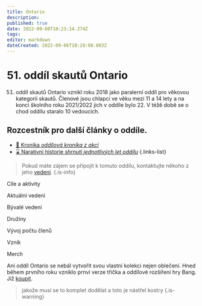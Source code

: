 ```yaml
---
title: Ontario
description: 
published: true
date: 2022-09-08T10:23:14.274Z
tags: 
editor: markdown
dateCreated: 2022-09-06T18:29:08.803Z
---
```


# 51. oddíl skautů Ontario

51. oddíl skautů Ontario vznikl roku 2018 jako paralerní oddíl pro věkovou kategorii skautů. Členové jsou chlapci ve věku mezi 11 a 14 lety a na konci školního roku 2021/2022 jich v oddíle bylo 22. V téžě době se o chod oddílu staralo 10 vedoucích. 

## Rozcestník pro další články o oddíle.

- [:book: Kronika *oddílová kronika z akcí*](/kronika)
- [:hourglass: Narativní historie *shrnutí jednotlivých let oddílu*](/nart_historie)
{.links-list}

> Pokud máte zájem se připojit k tomuto oddílu, kontaktujte někoho z jeho <a href="https://ontarioskaut.wixsite.com/ontario/kontakty">vedení</a>. 
{.is-info}


Cíle a aktivity

Aktuální vedení

Bývalé vedení

Družiny

Vývoj počtu členů

Vznik

Merch

Ani oddíl Ontario se nebál vytvořit svou vlastní kolekci nejen oblečení. Hned během prvního roku vzniklo prnví verze třička a oddílové rozšíření hry Bang. Již 
<a href="https://ontarioskaut.wixsite.com/ontario/kontakty">koupit</a>. 

> jakože musí se to komplet dodělat a toto je nástřel kostry
{.is-warning}